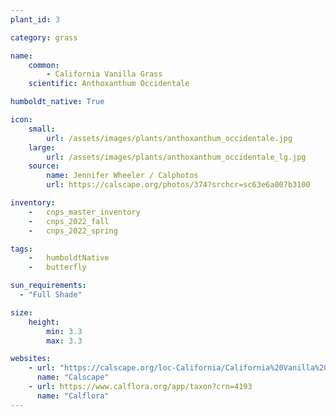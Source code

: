 ```yaml
---
plant_id: 3

category: grass

name: 
    common: 
        - California Vanilla Grass 
    scientific: Anthoxanthum Occidentale 

humboldt_native: True

icon: 
    small: 
        url: /assets/images/plants/anthoxanthum_occidentale.jpg 
    large: 
        url: /assets/images/plants/anthoxanthum_occidentale_lg.jpg 
    source: 
        name: Jennifer Wheeler / Calphotos
        url: https://calscape.org/photos/374?srchcr=sc63e6a007b3100 

inventory: 
    -   cnps_master_inventory
    -   cnps_2022_fall
    -   cnps_2022_spring

tags:  
    -   humboldtNative
    -   butterfly

sun_requirements:
  - "Full Shade"

size:
    height: 
        min: 3.3
        max: 3.3

websites:
    - url: "https://calscape.org/loc-California/California%20Vanilla%20Grass%20(Anthoxanthum%20occidentale)"
      name: "Calscape"
    - url: https://www.calflora.org/app/taxon?crn=4193
      name: "Calflora"
---
```


